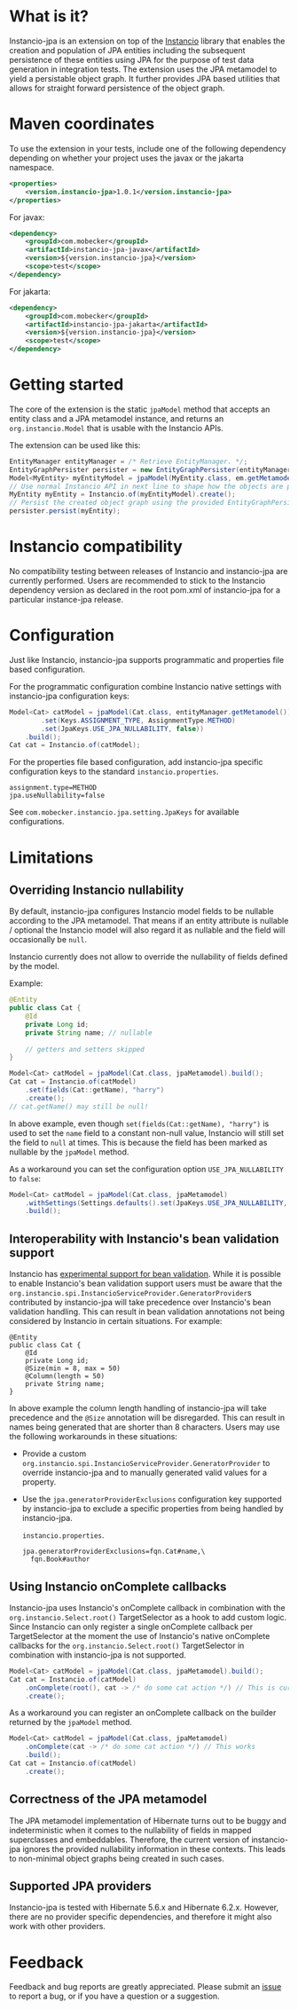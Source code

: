 # What is it?

Instancio-jpa is an extension on top of the [Instancio](https://github.com/instancio/instancio) library that enables 
the creation and population of JPA entities including the subsequent persistence of these entities using JPA for the 
purpose of test data generation in integration tests. The extension uses the JPA metamodel to yield a persistable 
object graph. It further provides JPA based utilities that allows for straight forward persistence of the object graph.

# Maven coordinates

To use the extension in your tests, include one of the following dependency depending on whether your project uses
the javax or the jakarta namespace.

```xml
<properties>
    <version.instancio-jpa>1.0.1</version.instancio-jpa>
</properties>
```

For javax:
```xml
<dependency>
    <groupId>com.mobecker</groupId>
    <artifactId>instancio-jpa-javax</artifactId>
    <version>${version.instancio-jpa}</version>
    <scope>test</scope>
</dependency>
```

For jakarta:
```xml
<dependency>
    <groupId>com.mobecker</groupId>
    <artifactId>instancio-jpa-jakarta</artifactId>
    <version>${version.instancio-jpa}</version>
    <scope>test</scope>
</dependency>
```

# Getting started

The core of the extension is the static `jpaModel` method that accepts an entity class and a JPA metamodel instance, and
returns an `org.instancio.Model` that is usable with the Instancio APIs.

The extension can be used like this:

```java
EntityManager entityManager = /* Retrieve EntityManager. */;
EntityGraphPersister persister = new EntityGraphPersister(entityManager);
Model<MyEntity> myEntityModel = jpaModel(MyEntity.class, em.getMetamodel()).build();
// Use normal Instancio API in next line to shape how the objects are populated.
MyEntity myEntity = Instancio.of(myEntityModel).create();
// Persist the created object graph using the provided EntityGraphPersister.
persister.persist(myEntity);
```

# Instancio compatibility

No compatibility testing between releases of Instancio and instancio-jpa are currently performed. Users are 
recommended to stick to the Instancio dependency version as declared in the root pom.xml of instancio-jpa for a 
particular instance-jpa release.

# Configuration

Just like Instancio, instancio-jpa supports programmatic and properties file based configuration.

For the programmatic configuration combine Instancio native settings with instancio-jpa configuration keys:
```java
Model<Cat> catModel = jpaModel(Cat.class, entityManager.getMetamodel()).withSettings(Settings.defaults()
        .set(Keys.ASSIGNMENT_TYPE, AssignmentType.METHOD)
        .set(JpaKeys.USE_JPA_NULLABILITY, false))
    .build();
Cat cat = Instancio.of(catModel);
```

For the properties file based configuration, add instancio-jpa specific configuration keys to the standard
`instancio.properties`.
```properties
assignment.type=METHOD
jpa.useNullability=false
```

See `com.mobecker.instancio.jpa.setting.JpaKeys` for available configurations.

# Limitations

## Overriding Instancio nullability 

By default, instancio-jpa configures Instancio model fields to be nullable according to the JPA metamodel. That means
if an entity attribute is nullable / optional the Instancio model will also regard it as nullable and the field will
occasionally be `null`.

Instancio currently does not allow to override the nullability of fields defined by the model.

Example:
```java
@Entity
public class Cat {
    @Id
    private Long id;
    private String name; // nullable
    
    // getters and setters skipped
}

Model<Cat> catModel = jpaModel(Cat.class, jpaMetamodel).build();
Cat cat = Instancio.of(catModel)
    .set(fields(Cat::getName), "harry")
    .create();
// cat.getName() may still be null!
```

In above example, even though `set(fields(Cat::getName), "harry")` is used to set the `name` field to a constant 
non-null value, Instancio will still set the field to `null` at times. This is because the field has been marked as 
nullable by the `jpaModel` method.

As a workaround you can set the configuration option `USE_JPA_NULLABILITY` to `false`:
```java
Model<Cat> catModel = jpaModel(Cat.class, jpaMetamodel)
    .withSettings(Settings.defaults().set(JpaKeys.USE_JPA_NULLABILITY, false))
    .build();
```

## Interoperability with Instancio's bean validation support

Instancio has [experimental support for bean validation](https://www.instancio.org/user-guide/#bean-validation). While
it is possible to enable Instancio's bean validation support users must be aware that the 
`org.instancio.spi.InstancioServiceProvider.GeneratorProvider`s contributed by instancio-jpa will take precedence over
Instancio's bean validation handling. This can result in bean validation annotations not being considered by Instancio
in certain situations. For example:

```
@Entity
public class Cat {
    @Id
    private Long id;
    @Size(min = 8, max = 50)
    @Column(length = 50)
    private String name;
}
```

In above example the column length handling of instancio-jpa will take precedence and the `@Size` annotation will be
disregarded. This can result in names being generated that are shorter than 8 characters. Users may use the following
workarounds in these situations:

* Provide a custom `org.instancio.spi.InstancioServiceProvider.GeneratorProvider` to override instancio-jpa and to
  manually generated valid values for a property.
* Use the `jpa.generatorProviderExclusions` configuration key supported by instancio-jpa to exclude a specific 
  properties from being handled by instancio-jpa.

  `instancio.properties`.
  ```properties
  jpa.generatorProviderExclusions=fqn.Cat#name,\
    fqn.Book#author
  ```


## Using Instancio onComplete callbacks

Instancio-jpa uses Instancio's onComplete callback in combination with the `org.instancio.Select.root()` TargetSelector 
as a hook to add custom logic. 
Since Instancio can only register a single onComplete callback per TargetSelector at the moment the use of Instancio's 
native onComplete callbacks for the `org.instancio.Select.root()` TargetSelector in combination with instancio-jpa is 
not supported.
```java
Model<Cat> catModel = jpaModel(Cat.class, jpaMetamodel).build();
Cat cat = Instancio.of(catModel)
    .onComplete(root(), cat -> /* do some cat action */) // This is currently not supported!
    .create();
```
As a workaround you can register an onComplete callback on the builder returned by the `jpaModel` method.
```java
Model<Cat> catModel = jpaModel(Cat.class, jpaMetamodel)
    .onComplete(cat -> /* do some cat action */) // This works
    .build();
Cat cat = Instancio.of(catModel)
    .create();
```

## Correctness of the JPA metamodel

The JPA metamodel implementation of Hibernate turns out to be buggy and indeterministic when it comes to the nullability
of fields in mapped superclasses and embeddables. Therefore, the current version of instancio-jpa ignores the 
provided nullability information in these contexts. This leads to non-minimal object graphs being created in such cases.

## Supported JPA providers

Instancio-jpa is tested with Hibernate 5.6.x and Hibernate 6.2.x. However, there are no provider specific dependencies, 
and therefore it might also work with other providers.

# Feedback

Feedback and bug reports are greatly appreciated. Please submit an 
[issue](https://github.com/Mobe91/instancio-jpa/issues) to report a bug, or if you have a question or a suggestion.
